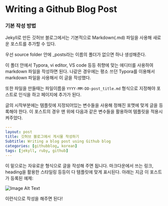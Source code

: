 # Writing a Github Blog Post

### 기본 작성 방법

Jekyll로 만든 깃허브 블로그에서는 기본적으로 Markdown(.md) 파일을 사용해 새로운 포스트를 추가할 수 있다.

우선 source folder 안에 _posts라는 이름의 폴더가 없으면 하나 생성해준다.

이 폴더 안에서 Typora, vi editor, VS code 등등 취향에 맞는 에디터를 사용하여 markdown 파일을 작성하면 된다. 나같은 경우에는 평소 쓰던 Typora를 이용해서 markdown 파일을 사용해서 이 글을 작성했다.

또한 파일을 만들때는 파일이름을 `YYYY-MM-DD-post_title.md` 형식으로 지정해야 포스트로 인식을 하고 페이지에 추가가 된다.

글의 시작부분에는 템플릿에 지정되어있는 변수들을 사용해 정해진 포맷에 맞게 글을 등록해야 한다. 이 포스트의 경우 맨 위에 다음과 같은 변수들을 활용하여 템플릿을 적용시켜주었다.

```yaml
---
layout: post
title: 깃허브 블로그에서 게시물 작성하기
Subtitle: Writing a blog post using Github blog
categories: [githubblog, korean]
tags: [jekyll, ruby, github]
---
```



이 밑으로는 자유로운 형식으로 글을 작성해 주면 됩니다. 마크다운에서 쓰는 링크, heading을 활용한 스타일링 등등이 다 템플릿에 맞게 표시된다. 아래는 지금 이 포스트가 등록된 예제:

![Image Alt Text](/assets/images/blog-post-example.png)

이런식으로 작성을 해주면 된다!

### 
